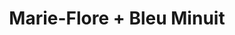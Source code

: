 ---
layout: post
category: concert
title: Marie-Flore + Bleu Minuit
artists: 
- Marie-Flore
- Bleu Minuit
place: 
- L'Étage
country: France
city: Rennes
---